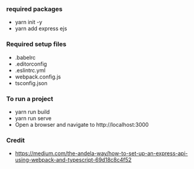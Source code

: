 ### required packages
- yarn init -y
- yarn add express ejs

### Required setup files
- .babelrc
- .editorconfig
- .eslintrc.yml
- webpack.config.js
- tsconfig.json

### To run a project
- yarn run build
- yarn run serve
- Open a browser and navigate to http://localhost:3000

### Credit
- https://medium.com/the-andela-way/how-to-set-up-an-express-api-using-webpack-and-typescript-69d18c8c4f52
